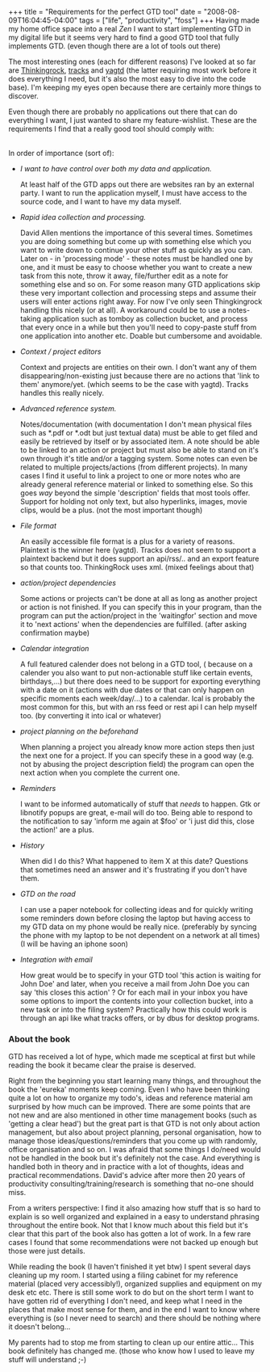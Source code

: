 +++
title = "Requirements for the perfect GTD tool"
date = "2008-08-09T16:04:45-04:00"
tags = ["life", "productivity", "foss"]
+++
Having made my home office space into a real <i>Zen</i> I want to start implementing GTD in my digital life but it seems very hard to find a good GTD tool that fully implements GTD. (even though there are a lot of tools out there)</p>

<p>The most interesting ones (each for different reasons) I've looked at so far are <a href="http://www.thinkingrock.com.au/index.php">Thinkingrock</a>, <a href="http://www.rousette.org.uk/projects/">tracks</a> and <a href="https://gna.org/projects/yagtd/">yagtd</a> (the latter requiring most work before it does everything I need, but it's also the most easy to dive into the code base). I'm keeping my eyes open because there are certainly more things to discover.</p>

<p>Even though there are probably no applications out there that can do everything I want, I just wanted to share my feature-wishlist.  These are the requirements I find that a really good tool should comply with:<br />

<!--more--><br />

In order of importance (sort of):</p>

<ul>

<li><i>I want to have control over both my data and application.</i><br />

 At least half of the GTD apps out there are websites ran by an external party.  I want to run the application myself, I must have access to the source code, and I want to have my data myself.</li>

<li><i>Rapid idea collection and processing.</i><br />

  David Allen mentions the importance of this several times.  Sometimes you are doing something but come up with something else which you want to write down to continue your other stuff as quickly as you can.  Later on - in 'processing mode' - these notes must be handled one by one, and it must be easy to choose whether you want to create a new task from this note, throw it away, file/further edit as a note for something else and so on.  For some reason many GTD applications skip these very important collection and processing steps and assume their users will enter actions right away.  For now I've only seen Thingkingrock handling this nicely (or at all).  A workaround could be to use a notes-taking application such as tomboy as collection bucket, and process that every once in a while but then you'll need to copy-paste stuff from one application into another etc.  Doable but cumbersome and avoidable.</li>

<li><i>Context / project editors</i><br />

Context and projects are entities on their own. I don't want any of them disappearing/non-existing just because there are no actions that 'link to them' anymore/yet.  (which seems to be the case with yagtd).  Tracks handles this really nicely.</li>

<li><i>Advanced reference system.</i><br />

Notes/documentation (with documentation I don't mean physical files such as *.pdf or *.odt but just textual data) must be able to get filed and easily be retrieved by itself or by associated item.  A note should be able to be linked to an action or project but must also be able to stand on it's own through it's title and/or a tagging system.  Some notes can even be related to multiple projects/actions (from different projects).  In many cases I find it useful to link a project to one or more notes who are already general reference material or linked to something else.  So this goes <i>way</i> beyond the simple 'description' fields that most tools offer.  Support for holding not only text, but also hyperlinks, images, movie clips, would be a plus. (not the most important though)</li>

<li><i>File format</i><br />

An easily accessible file format is a plus for a variety of reasons.  Plaintext is the winner here (yagtd).  Tracks does not seem to support a plaintext backend but it does support an api/rss/.. and an export feature so that counts too.  ThinkingRock uses xml. (mixed feelings about that)

</li>

<li><i>action/project dependencies</i><br />

Some actions or projects can't be done at all as long as another project or action is not finished.  If you can specify this in your program, than the program can put the action/project in the 'waitingfor' section and move it  to 'next actions' when the dependencies are fulfilled. (after asking confirmation maybe)</li>

<li><i>Calendar integration</i><br />

A full featured calender does not belong in a GTD tool, ( because on a calender you also want to put non-actionable stuff like certain events, birthdays,...) but there does need to be support for exporting everything with a date on it (actions with due dates or that can only happen on specific moments each week/day/...) to a calendar.  Ical is probably the most common for this, but with an rss feed or rest api I can help myself too. (by converting it into ical or whatever)</li>

<li><i>project planning on the beforehand</i><br />

When planning a project you already know more action steps then just the next one for a project.  If you can specify these in a good way (e.g. not by abusing the project description field) the program can open the next action when you complete the current one.</li>

<li><i>Reminders</i><br />

I want to be informed automatically of stuff that *needs* to happen.  Gtk or libnotify popups are great, e-mail will do too.  Being able to respond to the notification to say 'inform me again at $foo' or 'i just did this, close the action!' are a plus.

</li>

<li><i>History</i><br />

When did I do this? What happened to item X at this date?  Questions that sometimes need an answer and it's frustrating if you don't have them.</li>

<li><i>GTD on the road</i><br />

I can use a paper notebook for collecting ideas and for quickly writing some reminders down before closing the laptop but having access to my GTD data on my phone would be really nice. (preferably by syncing the phone with my laptop to be not dependent on a network at all times) (I will be having an iphone soon)

</li>

<li><i>Integration with email</i><br />

How great would be to specify in your GTD tool 'this action is waiting for John Doe' and later, when you receive a mail from John Doe you can say 'this closes this action' ?  Or for each mail in your inbox you have some options to import the contents into your collection bucket, into a new task or into the filing system?  Practically how this could work is through an api like what tracks offers, or by dbus for desktop programs.

</li>

</ul>

<h3>About the book</h3>

<p>GTD has received a lot of hype, which made me sceptical at first but while reading the book it became clear the praise is deserved.<br />

Right from the beginning you start learning many things, and throughout the book the 'eureka' moments keep coming.  Even I who have been thinking quite a lot on how to organize my todo's, ideas and reference material am surprised by how much can be improved.  There are some points that are not new and are also mentioned in other time management books (such as 'getting a clear head') but the great part is that GTD is not only about action management, but also about project planning, personal organisation, how to manage those ideas/questions/reminders that you come up with randomly, office organisation and so on. I was afraid that some things I do/need would not be handled in the book but it's definitely not the case.  And everything is handled both in theory and in practice with a lot of thoughts, ideas and practical recommendations.  David's advice after more then 20 years of productivity consulting/training/research is something that no-one should miss.<br />

From a writers perspective: I find it also amazing how stuff that is so hard to explain is so well organized and explained in a easy to understand phrasing throughout the entire book.  Not that I know much about this field but it's clear that this part of the book also has gotten a lot of work.  In a few rare cases I found that some recommendations were not backed up enough but those were just details.</p>

<p>While reading the book (I haven't finished it yet btw) I spent several days cleaning up my room.  I started using a filing cabinet for my reference material (placed very accessibly!), organized supplies and equipment on my desk etc etc.  There is still some work to do but on the short term I want to have gotten rid of everything I don't need, and keep what I need in the places that make most sense for them, and in the end I want to know where everything is (so I never need to search) and there should be nothing where it doesn't belong...</p>

<p>My parents had to stop me from starting to clean up our entire attic...  This book definitely has changed me.  (those who know how I used to leave my stuff will understand ;-)</p>
